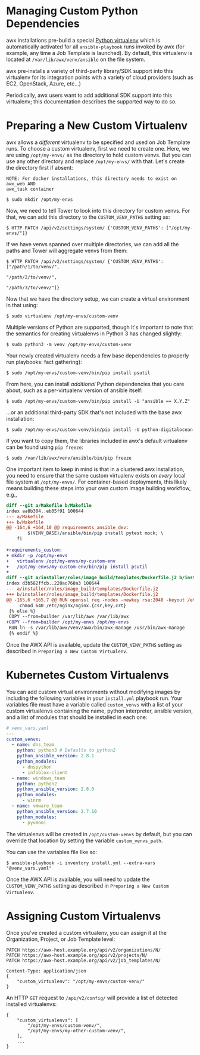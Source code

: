 Managing Custom Python Dependencies
===================================
awx installations pre-build a special [Python
virtualenv](https://pypi.python.org/pypi/virtualenv) which is automatically
activated for all `ansible-playbook` runs invoked by awx (for example, any time
a Job Template is launched).  By default, this virtualenv is located at
`/var/lib/awx/venv/ansible` on the file system.

awx pre-installs a variety of third-party library/SDK support into this
virtualenv for its integration points with a variety of cloud providers (such
as EC2, OpenStack, Azure, etc...)

Periodically, awx users want to add additional SDK support into this
virtualenv; this documentation describes the supported way to do so.

Preparing a New Custom Virtualenv
=================================
awx allows a _different_ virtualenv to be specified and used on Job Template
runs.  To choose a custom virtualenv, first we need to create one. Here, we are
using `/opt/my-envs/` as the directory to hold custom venvs. But you can use any
other directory and replace `/opt/my-envs/` with that. Let's create the directory
first if absent:

    NOTE: For docker installations, this directory needs to exist on awx_web AND 
    awx_task container

    $ sudo mkdir /opt/my-envs

Now, we need to tell Tower to look into this directory for custom venvs. For that,
we can add this directory to the `CUSTOM_VENV_PATHS` setting as:

    $ HTTP PATCH /api/v2/settings/system/ {'CUSTOM_VENV_PATHS': ["/opt/my-envs/"]}

If we have venvs spanned over multiple directories, we can add all the paths and
Tower will aggregate venvs from them:

    $ HTTP PATCH /api/v2/settings/system/ {'CUSTOM_VENV_PATHS': ["/path/1/to/venv/",
                                                                "/path/2/to/venv/",
                                                                "/path/3/to/venv/"]}

Now that we have the directory setup, we can create a virtual environment in that using:

    $ sudo virtualenv /opt/my-envs/custom-venv

Multiple versions of Python are supported, though it's important to note that
the semantics for creating virtualenvs in Python 3 has changed slightly:

    $ sudo python3 -m venv /opt/my-envs/custom-venv

Your newly created virtualenv needs a few base dependencies to properly run
playbooks:
fact gathering):

    $ sudo /opt/my-envs/custom-venv/bin/pip install psutil

From here, you can install _additional_ Python dependencies that you care
about, such as a per-virtualenv version of ansible itself:

    $ sudo /opt/my-envs/custom-venv/bin/pip install -U "ansible == X.Y.Z"

...or an additional third-party SDK that's not included with the base awx installation:

    $ sudo /opt/my-envs/custom-venv/bin/pip install -U python-digitalocean

If you want to copy them, the libraries included in awx's default virtualenv
can be found using `pip freeze`:

    $ sudo /var/lib/awx/venv/ansible/bin/pip freeze

One important item to keep in mind is that in a clustered awx installation,
you need to ensure that the same custom virtualenv exists on _every_ local file
system at `/opt/my-envs/`.  For container-based deployments, this likely
means building these steps into your own custom image building workflow, e.g.,

```diff
diff --git a/Makefile b/Makefile
index aa8b304..eb05f91 100644
--- a/Makefile
+++ b/Makefile
@@ -164,6 +164,10 @@ requirements_ansible_dev:
        $(VENV_BASE)/ansible/bin/pip install pytest mock; \
    fi
 
+requirements_custom:
+ mkdir -p /opt/my-envs
+	virtualenv /opt/my-envs/my-custom-env
+	/opt/my-envs/my-custom-env/bin/pip install psutil
+
diff --git a/installer/roles/image_build/templates/Dockerfile.j2 b/installer/roles/image_build/templates/Dockerfile.j2
index d3b582ffcb..220ac760a3 100644
--- a/installer/roles/image_build/templates/Dockerfile.j2
+++ b/installer/roles/image_build/templates/Dockerfile.j2
@@ -165,6 +165,7 @@ RUN openssl req -nodes -newkey rsa:2048 -keyout /etc/nginx/nginx.key -out /etc/n
     chmod 640 /etc/nginx/nginx.{csr,key,crt}
 {% else %}
 COPY --from=builder /var/lib/awx /var/lib/awx
+COPY --from=builder /opt/my-envs /opt/my-envs
 RUN ln -s /var/lib/awx/venv/awx/bin/awx-manage /usr/bin/awx-manage
 {% endif %}
```

Once the AWX API is available, update the `CUSTOM_VENV_PATHS` setting as described in `Preparing a New Custom Virtualenv`.

Kubernetes Custom Virtualenvs
=============================
You can add custom virtual environments without modifying images by including
the following variables in your `install.yml` playbook run. Your variables file
must have a variable called `custom_venvs` with a list of your custom
virtualenvs containing the name, python interpreter, ansible version, and a list
of modules that should be installed in each one:

```yaml
# venv_vars.yaml
---
custom_venvs:
  - name: dns_team
    python: python3 # Defaults to python2
    python_ansible_version: 2.8.1
    python_modules:
      - dnspython
      - infoblox-client
  - name: windows_team
    python: python2
    python_ansible_version: 2.8.0
    python_modules:
      - winrm
  - name: vmware_team
    python_ansible_version: 2.7.10
    python_modules:
      - pyvmomi
```

The virtualenvs will be created in `/opt/custom-venvs` by default, but you can
override that location by setting the variable `custom_venvs_path`.

You can use the variables file like so:

    $ ansible-playbook -i inventory install.yml --extra-vars "@venv_vars.yaml"

Once the AWX API is available, you will need to update the `CUSTOM_VENV_PATHS`
setting as described in `Preparing a New Custom Virtualenv`.

Assigning Custom Virtualenvs
============================
Once you've created a custom virtualenv, you can assign it at the Organization,
Project, or Job Template level:

```http
PATCH https://awx-host.example.org/api/v2/organizations/N/
PATCH https://awx-host.example.org/api/v2/projects/N/
PATCH https://awx-host.example.org/api/v2/job_templates/N/

Content-Type: application/json
{
    "custom_virtualenv": "/opt/my-envs/custom-venv/"
}
```

An HTTP `GET` request to `/api/v2/config/` will provide a list of
detected installed virtualenvs:

    {
        "custom_virtualenvs": [
            "/opt/my-envs/custom-venv/",
            "/opt/my-envs/my-other-custom-venv/",
        ],
        ...
    }
